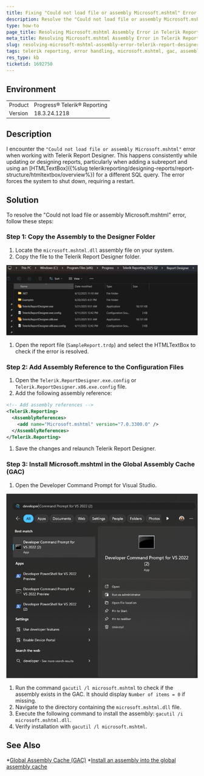 ```yaml
---
title: Fixing "Could not load file or assembly Microsoft.mshtml" Error
description: Resolve the "Could not load file or assembly Microsoft.mshtml" error encountered in Telerik Report Designer when designing reports.
type: how-to
page_title: Resolving Microsoft.mshtml Assembly Error in Telerik Report Designer
meta_title: Resolving Microsoft.mshtml Assembly Error in Telerik Report Designer
slug: resolving-microsoft-mshtml-assembly-error-telerik-report-designer
tags: telerik reporting, error handling, microsoft.mshtml, gac, assembly references
res_type: kb
ticketid: 1692750
---
```


## Environment
<table>
    <tbody>
        <tr>
            <td>Product</td>
            <td>Progress® Telerik® Reporting</td>
        </tr>
        <tr>
            <td>Version</td>
            <td>18.3.24.1218</td>
        </tr>
    </tbody>
</table>

## Description

I encounter the `"Could not load file or assembly Microsoft.mshtml"` error when working with Telerik Report Designer. This happens consistently while updating or designing reports, particularly when adding a subreport and using an [HTMLTextBox]({%slug telerikreporting/designing-reports/report-structure/htmltextbox/overview%}) for a different SQL query. The error forces the system to shut down, requiring a restart.

## Solution

To resolve the "Could not load file or assembly Microsoft.mshtml" error, follow these steps:

### Step 1: Copy the Assembly to the Designer Folder
1. Locate the `microsoft.mshtml.dll` assembly file on your system.
1. Copy the file to the Telerik Report Designer folder.

![Telerik Report Designer folder](images/TelerikReportDesignerFolder.png)

1. Open the report file (`SampleReport.trdp`) and select the HTMLTextBox to check if the error is resolved.

### Step 2: Add Assembly Reference to the Configuration Files
1. Open the `Telerik.ReportDesigner.exe.config` or `Telerik.ReportDesigner.x86.exe.config` file.
1. Add the following assembly reference:

```xml
<!-- Add assembly references -->
<Telerik.Reporting>
  <AssemblyReferences>
    <add name="Microsoft.mshtml" version="7.0.3300.0" />
  </AssemblyReferences>
</Telerik.Reporting>
```

1. Save the changes and relaunch Telerik Report Designer.

### Step 3: Install Microsoft.mshtml in the Global Assembly Cache (GAC)
1. Open the Developer Command Prompt for Visual Studio.

![Developer Command Prompt](images/DeveloperCommandPrompt.png)

1. Run the command `gacutil /l microsoft.mshtml` to check if the assembly exists in the GAC. It should display `Number of items = 0` if missing.
1. Navigate to the directory containing the `microsoft.mshtml.dll` file.
1. Execute the following command to install the assembly: `gacutil /i microsoft.mshtml.dll`.
1. Verify installation with `gacutil /l microsoft.mshtml`.

## See Also

*[Global Assembly Cache (GAC)](https://learn.microsoft.com/en-us/dotnet/framework/app-domains/gac)
*[Install an assembly into the global assembly cache](https://learn.microsoft.com/en-us/dotnet/framework/app-domains/install-assembly-into-gac)
